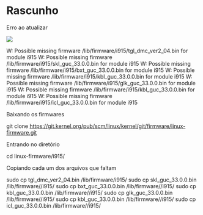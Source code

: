 # Rascunho

Erro ao atualizar

![](img/firmware_missing0.gif)

W: Possible missing firmware /lib/firmware/i915/tgl_dmc_ver2_04.bin for module i915
W: Possible missing firmware /lib/firmware/i915/skl_guc_33.0.0.bin for module i915
W: Possible missing firmware /lib/firmware/i915/bxt_guc_33.0.0.bin for module i915
W: Possible missing firmware /lib/firmware/i915/kbl_guc_33.0.0.bin for module i915
W: Possible missing firmware /lib/firmware/i915/glk_guc_33.0.0.bin for module i915
W: Possible missing firmware /lib/firmware/i915/kbl_guc_33.0.0.bin for module i915
W: Possible missing firmware /lib/firmware/i915/icl_guc_33.0.0.bin for module i915

Baixando os firmwares

git clone https://git.kernel.org/pub/scm/linux/kernel/git/firmware/linux-firmware.git

Entrando no diretório

cd linux-firmware/i915/

Copiando cada um dos arquivos que faltam

sudo cp tgl_dmc_ver2_04.bin /lib/firmware/i915/
sudo cp skl_guc_33.0.0.bin /lib/firmware//i915/
sudo cp bxt_guc_33.0.0.bin /lib/firmware//i915/
sudo cp kbl_guc_33.0.0.bin /lib/firmware//i915/
sudo cp glk_guc_33.0.0.bin /lib/firmware//i915/
sudo cp kbl_guc_33.0.0.bin /lib/firmware//i915/
sudo cp icl_guc_33.0.0.bin /lib/firmware//i915/
